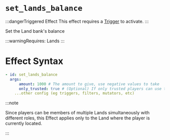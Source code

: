 # `set_lands_balance`
:::dangerTriggered Effect
This effect requires a [Trigger](https://plugins.auxilor.io/effects/all-triggers) to activate.
:::

Set the Land bank's balance

:::warningRequires:
Lands
:::

# Effect Syntax

```yaml
- id: set_lands_balance
  args:
      amount: 1000 # The amount to give, use negative values to take
      only_trusted: true # (Optional) If only trusted players can use this effect. Defaults to true.
    ...other config (eg triggers, filters, mutators, etc)
```

:::note  
  
Since players can be members of multiple Lands simultaneously with different roles, this Effect applies only to the Land where the player is currently located.

:::